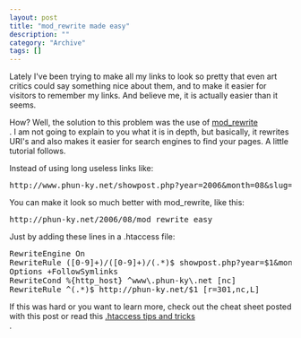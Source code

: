 ```yaml
--- 
layout: post 
title: "mod_rewrite made easy"
description: ""
category: "Archive"
tags: []
---  
```

<p>Lately I've been trying to make all my links to look so pretty that even art critics could say something nice about them, and to make it easier for visitors to remember my links. And believe me, it is actually easier than it seems.</p> 
<p>How? Well, the solution to this problem was the use of <a href="http://en.wikipedia.org/wiki/Mod_rewrite">mod_rewrite</a> <br/>. I am not going to explain to you what it is in depth, but basically, it rewrites URI's and also makes it easier for search engines to find your pages. A little tutorial follows.</p> 
<p>Instead of using long useless links like: 
<pre>http://www.phun-ky.net/showpost.php?year=2006&month=08&slug=mod_rewrite_easy</pre>
 <p>You can make it look so much better with mod_rewrite, like this:</p>
 <pre>http://phun-ky.net/2006/08/mod_rewrite_easy</pre> <p>Just by adding these lines in a .htaccess file:</p> 
<pre>
RewriteEngine On
RewriteRule ([0-9]+)/([0-9]+)/(.*)$ showpost.php?year=$1&month=$2&slug=$3
Options +FollowSymlinks
RewriteCond %{http_host} ^www\.phun-ky\.net [nc]
RewriteRule ^(.*)$ http://phun-ky.net/$1 [r=301,nc,L]
</pre><p>If this was hard or you want to learn more, check out the cheat sheet posted with this post or read this <a href="http://corz.org/serv/tricks/htaccess2.php">.htaccess tips and tricks</a> <br/>.</p>